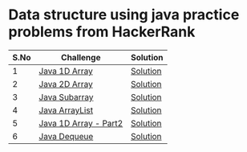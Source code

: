 # Data structure using java practice problems from HackerRank

| S.No | Challenge                                                                                 | Solution                          |
|------|-------------------------------------------------------------------------------------------|-----------------------------------|
| 1    | [Java 1D Array](https://www.hackerrank.com/challenges/java-1d-array-introduction/problem) | [Solution](Java1DArray.java)      |
| 2    | [Java 2D Array](https://www.hackerrank.com/challenges/java-2d-array/problem)              | [Solution](Java2DArray.java)      |
| 3    | [Java Subarray](https://www.hackerrank.com/challenges/java-negative-subarray/problem)     | [Solution](JavaSubarray.java)     |
| 4    | [Java ArrayList](https://www.hackerrank.com/challenges/java-arraylist/problem)            | [Solution](JavaArrayList.java)    |
| 5    | [Java 1D Array - Part2](https://www.hackerrank.com/challenges/java-1d-array/problem)      | [Solution](Java1DArrayPart2.java) |
| 6    | [Java Dequeue](https://www.hackerrank.com/challenges/java-dequeue/problem)                | [Solution](JavaDequeue.java)      |
